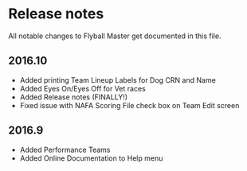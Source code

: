 # Release notes
All notable changes to Flyball Master get documented in this file.

## 2016.10
- Added printing Team Lineup Labels for Dog CRN and Name
- Added Eyes On/Eyes Off for Vet races
- Added Release notes (FINALLY!)
- Fixed issue with NAFA Scoring File check box on Team Edit screen

## 2016.9
- Added Performance Teams
- Added Online Documentation to Help menu